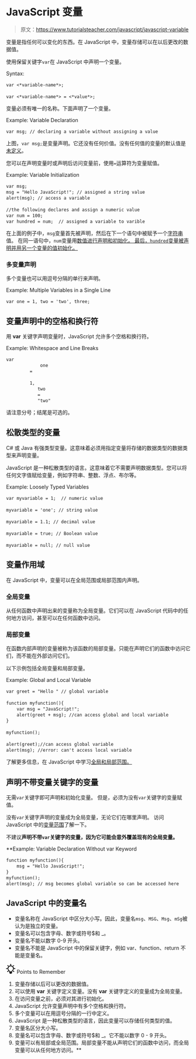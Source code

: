 # JavaScript 变量

> 原文：<https://www.tutorialsteacher.com/javascript/javascript-variable>

变量是指任何可以变化的东西。在 JavaScript 中，变量存储可以在以后更改的数据值。

使用保留关键字`var`在 JavaScript 中声明一个变量。

Syntax:

```
var <*variable-name*>;

var <*variable-name*> = <*value*>;

```

变量必须有唯一的名称。下面声明了一个变量。

Example: Variable Declaration

```
var msg; // declaring a variable without assigning a value 
```

上图，`var msg;`是变量声明。它还没有任何价值。没有任何值的变量的默认值是[未定义](/javascript/javascript-null-and-undefined)。

您可以在声明变量时或声明后访问变量前，使用`=`运算符为变量赋值。

Example: Variable Initialization

```
var msg; 
msg = "Hello JavaScript!"; // assigned a string value
alert(msg); // access a variable

//the following declares and assign a numeric value
var num = 100; 
var hundred = num;  // assigned a variable to varible 
```

在上面的例子中，`msg`变量首先被声明，然后在下一个语句中被赋予一个[字符串](/javascript/javascript-string)值。 在同一语句中，`num`变量用[数值进行声明和初始化。 最后，`hundred`变量被声明并用另一个变量的值初始化。](/javascript/javascript-number)

### 多变量声明

多个变量也可以用逗号分隔的单行来声明。

Example: Multiple Variables in a Single Line

```
var one = 1, two = 'two', three; 
```

## 变量声明中的空格和换行符

用 **var** 关键字声明变量时，JavaScript 允许多个空格和换行符。

Example: Whitespace and Line Breaks

```
var
             one
         =

         1,
            two
            =
            "two" 
```

请注意分号；结尾是可选的。

## 松散类型的变量

C# 或 Java 有强类型变量。这意味着必须用指定变量将存储的数据类型的数据类型来声明变量。

JavaScript 是一种松散类型的语言。这意味着它不需要声明数据类型。您可以将任何文字值赋给变量，例如字符串、整数、浮点、布尔等。

Example: Loosely Typed Variables

```
var myvariable = 1;  // numeric value

myvariable = 'one'; // string value

myvariable = 1.1; // decimal value

myvariable = true; // Boolean value

myvariable = null; // null value 
```

## 变量作用域

在 JavaScript 中，变量可以在全局范围或局部范围内声明。

### 全局变量

从任何函数中声明出来的变量称为全局变量。它们可以在 JavaScript 代码中的任何地方访问，甚至可以在任何函数中访问。

### 局部变量

在函数内部声明的变量被称为该函数的局部变量。只能在声明它们的函数中访问它们，而不能在外部访问它们。

以下示例包括全局变量和局部变量。

Example: Global and Local Variable

```
var greet = "Hello " // global variable

function myfunction(){
    var msg = "JavaScript!"; 
    alert(greet + msg); //can access global and local variable
}

myfunction();

alert(greet);//can access global variable
alert(msg); //error: can't access local variable 
```

了解更多信息，在 JavaScript 中学习[全局和局部范围。](/javascript/scope-in-javascript)

## 声明不带变量关键字的变量

无需`var`关键字即可声明和初始化变量。 但是，必须为没有`var`关键字的变量赋值。

没有`var`关键字声明的变量成为全局变量，无论它们在哪里声明。 访问 JavaScript 中的[变量范围](/javascript/scope-in-javascript)了解一下。

不建议**声明不带`var`关键字的变量，因为它可能会意外覆盖现有的全局变量。**

**Example: Variable Declaration Without var Keyword

```
function myfunction(){
    msg = "Hello JavaScript!"; 
}
myfunction();
alert(msg); // msg becomes global variable so can be accessed here 
```

## JavaScript 中的变量名

*   变量名称在 JavaScript 中区分大小写。因此，变量名`msg`、`MSG`、`Msg`、`mSg`被认为是独立的变量。
*   变量名可以包含字母、数字或符号$和 _。
*   变量名不能以数字 0-9 开头。
*   变量名不能是 JavaScript 中的保留关键字，例如 var、function、return 不能是变量名。

![](img/85db52f5404f0c468e1b194aa487d6a1.png)  Points to Remember

1.  变量存储以后可以更改的数据值。
2.  可以使用 **var** 关键字定义变量。没有 **var** 关键字定义的变量成为全局变量。
3.  在访问变量之前，必须对其进行初始化。
4.  JavaScript 允许变量声明中有多个空格和换行符。
5.  多个变量可以在用逗号分隔的一行中定义。
6.  JavaScript 是一种松散类型的语言，因此变量可以存储任何类型的值。
7.  变量名区分大小写。
8.  变量名可以包含字母、数字或符号$和 _。它不能以数字 0 - 9 开头。
9.  变量可以有局部或全局范围。局部变量不能从声明它们的函数中访问，而全局变量可以从任何地方访问。**
